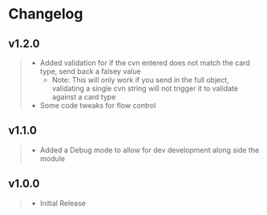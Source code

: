 # Changelog

## v1.2.0

> - Added validation for if the cvn entered does not match the card type, send back a falsey value
>   - Note: This will only work if you send in the full object, validating a single cvn string will not trigger it to validate against a card type
> - Some code tweaks for flow control

## v1.1.0

> - Added a Debug mode to allow for dev development along side the module

## v1.0.0

>- Initial Release
